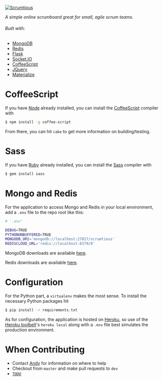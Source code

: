 [![Scrumtious](https://scrumtio.us/static/img/JennaSue-logo_black-100.png)](https://scrumtio.us)

*A simple online scrumboard great for small, agile scrum teams.*

###### Built with:
- [MongoDB](https://www.mongodb.org/)
- [Redis](http://redis.io/)
- [Flask](http://flask.pocoo.org/)
- [Socket.IO](http://socket.io/)
- [CoffeeScript](http://coffeescript.org/)
- [JQuery](https://jquery.com/)
- [Materialize](http://materializecss.com/)

# CoffeeScript
If you have [Node](https://nodejs.org/en/) already installed, you can install the  [CoffeeScript](http://coffeescript.org/) compiler with
```bash
$ npm install -g coffee-script
```

From there, you can hit `cake` to get more information on building/testing.

# Sass
If you have [Ruby](https://www.ruby-lang.org/en/) already installed, you can install the [Sass](http://sass-lang.com/) compiler with
```bash
$ gem install sass
```

# Mongo and Redis
For the application to access Mongo and Redis in your local environment, add a `.env` file to the repo root like this:
```bash
# '.env'

DEBUG=TRUE
PYTHONUNBUFFERED=TRUE
MONGODB_URI='mongodb://localhost:27017/scrumtious'
REDISCLOUD_URL='redis://localhost:6379/0'
```

MongoDB downloads are available [here](https://docs.mongodb.com/manual/installation/).

Redis downloads are available [here](http://redis.io/download).


# Configuration
For the Python part, a `virtualenv` makes the most sense. To install the necessary Python packages hit
```bash
$ pip install -r requirements.txt
```

As for configuration, the application is hosted on [Heroku](https://www.heroku.com/home), so use of the [Heroku toolbelt](https://toolbelt.heroku.com/)'s `heroku local` along with a `.env` file best simulates the production environment.

# When Contributing
- Contact [Andy](https://andrewdbooth.me) for information on where to help
- Checkout from `master` and make pull requests to `dev`
- *[`TODO`](http://scrumtio.us/Scrumtious/db5f1e5b6be063a498a80e1cea8cb6e7fe2137af)*
